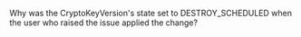 Why was the CryptoKeyVersion's state set to DESTROY_SCHEDULED when the user who raised the issue applied the change?
